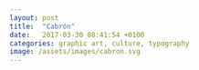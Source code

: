 ```yaml
---
layout: post
title:  "Cabrón"
date:   2017-03-30 08:41:54 +0100
categories: graphic art, culture, typography
image: /assets/images/cabron.svg
---
```

